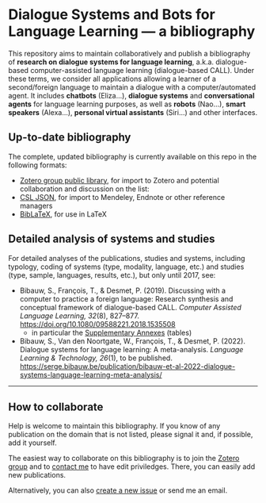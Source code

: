 # Dialogue Systems and Bots for Language Learning — a bibliography

This repository aims to maintain collaboratively and publish a bibliography of **research on dialogue systems for language learning**, a.k.a. dialogue-based computer-assisted language learning (dialogue-based CALL). Under these terms, we consider all applications allowing a learner of a second/foreign language to maintain a dialogue with a computer/automated agent. It includes **chatbots** (Eliza...), **dialogue systems** and **conversational agents** for language learning purposes, as well as **robots** (Nao...), **smart speakers** (Alexa...), **personal virtual assistants** (Siri...) and other interfaces.

## Up-to-date bibliography

The complete, updated bibliography is currently available on this repo in the following formats:

- [Zotero group public library](https://www.zotero.org/groups/2778953/dialogue_systems_for_language_learning/library), for import to Zotero and potential collaboration and discussion on the list:
- [CSL JSON](https://github.com/sbibauw/dialogue-systems-for-language-learning-bibliography/blob/master/Bibliography.json), for import to Mendeley, Endnote or other reference managers
- [BibLaTeX](https://github.com/sbibauw/dialogue-systems-for-language-learning-bibliography/blob/master/Bibliography.bib), for use in LaTeX

## Detailed analysis of systems and studies

For detailed analyses of the publications, studies and systems, including typology, coding of systems (type, modality, language, etc.) and studies (type, sample, languages, results, etc.), but only until 2017, see:

- Bibauw, S., François, T., & Desmet, P. (2019). Discussing with a computer to practice a foreign language: Research synthesis and conceptual framework of dialogue-based CALL. *Computer Assisted Language Learning, 32*(8), 827–877. https://doi.org/10.1080/09588221.2018.1535508
  * in particular the [Supplementary Annexes](https://serge.bibauw.be/publication/bibauw-et-al-2019/#supplementary-annexes) (tables)
- Bibauw, S., Van den Noortgate, W., François, T., & Desmet, P. (2022). Dialogue systems for language learning: A meta-analysis. *Language Learning & Technology, 26*(1), to be published. https://serge.bibauw.be/publication/bibauw-et-al-2022-dialogue-systems-language-learning-meta-analysis/

---

## How to collaborate

Help is welcome to maintain this bibliography. If you know of any publication on the domain that is not listed, please signal it and, if possible, add it yourself.

The easiest way to collaborate on this bibliography is to join the [Zotero group](https://www.zotero.org/groups/2778953/dialogue_systems_for_language_learning/) and to [contact me](https://serge.bibauw.be/#contact) to have edit priviledges. There, you can easily add new publications.

Alternatively, you can also [create a new issue](https://github.com/sbibauw/dialogue-systems-for-language-learning-bibliography/issues/new/choose) or send me an email.

